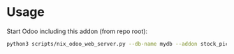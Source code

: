 # Usage

Start Odoo including this addon (from repo root):

```bash
python3 scripts/nix_odoo_web_server.py --db-name mydb --addon stock_picking_return_refund_option
```
